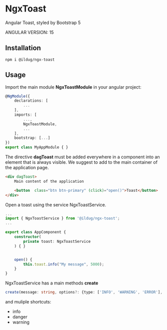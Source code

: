 # NgxToast

Angular Toast, styled by Bootstrap 5

ANGULAR VERSION: 15

## Installation 

```
npm i @ildug/ngx-toast 
```

## Usage

Import the main module **NgxToastModule** in your angular project:

``` typescript
@NgModule({
    declarations: [
        ...
    ],
    imports: [
        ...,
        NgxToastModule,
        ...
    ],
    bootstrap: [...]
})
export class MyAppModule { }
```

The directive **dagToast** must be added  everywhere in a component into an element that is always visible. We suggest to add to the main container of the application page.

``` html
<div dagToast>
    Main content of the application

    <button  class="btn btn-primary" (click)="open()">Toast</button>
</div>
``` 

Open a toast using the service NgxToastService.

``` typescript
...
import { NgxToastService } from '@ildug/ngx-toast';
...

export class AppComponent {
    constructor(
        private toast: NgxToastService
    ) { }


    open() {
        this.toast.info("My message", 5000);
    }
}
```


NgxToastService has a main methods **create**

``` typescript
create(message: string, options?: {type: ['INFO', 'WARNING', 'ERROR'],  duration: milliseconds})  

```

and muliple shortcuts: 

- info
- danger
- warning
